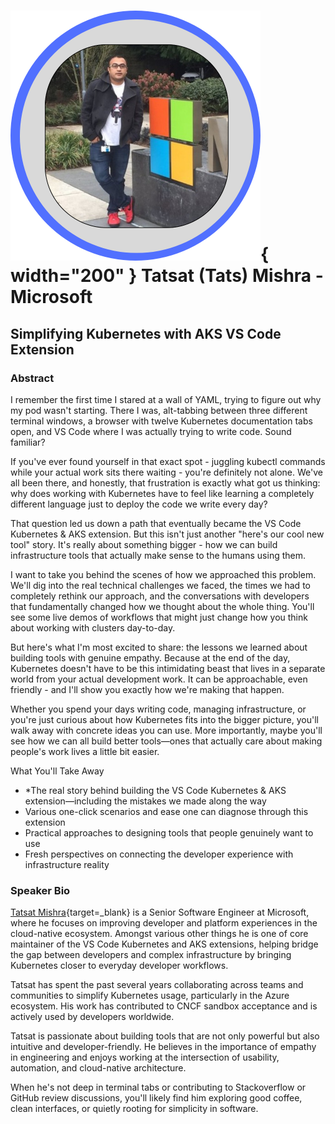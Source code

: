 # ![](../images/speakers/headshots/TatsatMishra.png){ width="200" } Tatsat (Tats) Mishra - Microsoft

## Simplifying Kubernetes with AKS VS Code Extension

### Abstract
I remember the first time I stared at a wall of YAML, trying to figure out why my pod wasn't starting. There I was, alt-tabbing between three different terminal windows, a browser with twelve Kubernetes documentation tabs open, and VS Code where I was actually trying to write code. Sound familiar?

If you've ever found yourself in that exact spot - juggling kubectl commands while your actual work sits there waiting - you're definitely not alone. We've all been there, and honestly, that frustration is exactly what got us thinking: why does working with Kubernetes have to feel like learning a completely different language just to deploy the code we write every day?

That question led us down a path that eventually became the VS Code Kubernetes & AKS extension. But this isn't just another "here's our cool new tool" story. It's really about something bigger - how we can build infrastructure tools that actually make sense to the humans using them.

I want to take you behind the scenes of how we approached this problem. We'll dig into the real technical challenges we faced, the times we had to completely rethink our approach, and the conversations with developers that fundamentally changed how we thought about the whole thing. You'll see some live demos of workflows that might just change how you think about working with clusters day-to-day.

But here's what I'm most excited to share: the lessons we learned about building tools with genuine empathy. Because at the end of the day, Kubernetes doesn't have to be this intimidating beast that lives in a separate world from your actual development work. It can be approachable, even friendly - and I'll show you exactly how we're making that happen.

Whether you spend your days writing code, managing infrastructure, or you're just curious about how Kubernetes fits into the bigger picture, you'll walk away with concrete ideas you can use. More importantly, maybe you'll see how we can all build better tools—ones that actually care about making people's work lives a little bit easier.

What You'll Take Away

* *The real story behind building the VS Code Kubernetes & AKS extension—including the mistakes we made along the way
* Various one-click scenarios and ease one can diagnose through this extension
* Practical approaches to designing tools that people genuinely want to use
* Fresh perspectives on connecting the developer experience with infrastructure reality

### Speaker Bio

[Tatsat Mishra](https://github.com/Tatsinnit){target=_blank} is a Senior Software Engineer at Microsoft, where he focuses on improving developer and platform experiences in the cloud-native ecosystem. Amongst various other things he is one of core maintainer of the VS Code Kubernetes and AKS extensions, helping bridge the gap between developers and complex infrastructure by bringing Kubernetes closer to everyday developer workflows.

Tatsat has spent the past several years collaborating across teams and communities to simplify Kubernetes usage, particularly in the Azure ecosystem. His work has contributed to CNCF sandbox acceptance and is actively used by developers worldwide.

Tatsat is passionate about building tools that are not only powerful but also intuitive and developer-friendly. He believes in the importance of empathy in engineering and enjoys working at the intersection of usability, automation, and cloud-native architecture.

When he's not deep in terminal tabs or contributing to Stackoverflow or GitHub review discussions, you'll likely find him exploring good coffee, clean interfaces, or quietly rooting for simplicity in software.